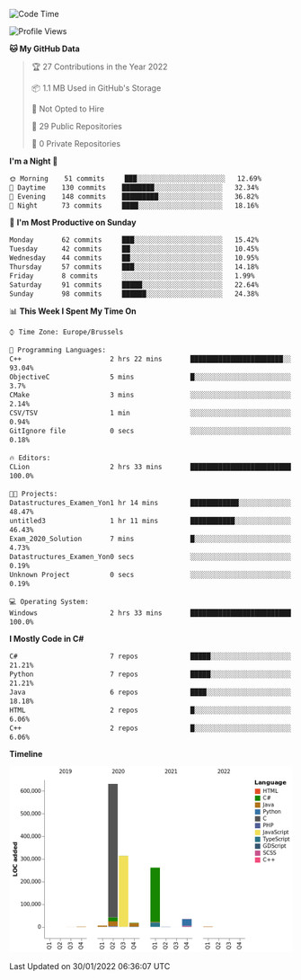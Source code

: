 <!--START_SECTION:waka-->
![Code Time](http://img.shields.io/badge/Code%20Time-132%20hrs%2023%20mins-blue)

![Profile Views](http://img.shields.io/badge/Profile%20Views-0-blue)

**🐱 My GitHub Data** 

> 🏆 27 Contributions in the Year 2022
 > 
> 📦 1.1 MB Used in GitHub's Storage 
 > 
> 🚫 Not Opted to Hire
 > 
> 📜 29 Public Repositories 
 > 
> 🔑 0 Private Repositories  
 > 
**I'm a Night 🦉** 

```text
🌞 Morning    51 commits     ███░░░░░░░░░░░░░░░░░░░░░░   12.69% 
🌆 Daytime    130 commits    ████████░░░░░░░░░░░░░░░░░   32.34% 
🌃 Evening    148 commits    █████████░░░░░░░░░░░░░░░░   36.82% 
🌙 Night      73 commits     ████░░░░░░░░░░░░░░░░░░░░░   18.16%

```
📅 **I'm Most Productive on Sunday** 

```text
Monday       62 commits     ███░░░░░░░░░░░░░░░░░░░░░░   15.42% 
Tuesday      42 commits     ██░░░░░░░░░░░░░░░░░░░░░░░   10.45% 
Wednesday    44 commits     ██░░░░░░░░░░░░░░░░░░░░░░░   10.95% 
Thursday     57 commits     ███░░░░░░░░░░░░░░░░░░░░░░   14.18% 
Friday       8 commits      ░░░░░░░░░░░░░░░░░░░░░░░░░   1.99% 
Saturday     91 commits     █████░░░░░░░░░░░░░░░░░░░░   22.64% 
Sunday       98 commits     ██████░░░░░░░░░░░░░░░░░░░   24.38%

```


📊 **This Week I Spent My Time On** 

```text
⌚︎ Time Zone: Europe/Brussels

💬 Programming Languages: 
C++                      2 hrs 22 mins       ███████████████████████░░   93.04% 
ObjectiveC               5 mins              █░░░░░░░░░░░░░░░░░░░░░░░░   3.7% 
CMake                    3 mins              ░░░░░░░░░░░░░░░░░░░░░░░░░   2.14% 
CSV/TSV                  1 min               ░░░░░░░░░░░░░░░░░░░░░░░░░   0.94% 
GitIgnore file           0 secs              ░░░░░░░░░░░░░░░░░░░░░░░░░   0.18%

🔥 Editors: 
CLion                    2 hrs 33 mins       █████████████████████████   100.0%

🐱‍💻 Projects: 
Datastructures_Examen_Yon1 hr 14 mins        ████████████░░░░░░░░░░░░░   48.47% 
untitled3                1 hr 11 mins        ███████████░░░░░░░░░░░░░░   46.43% 
Exam_2020_Solution       7 mins              █░░░░░░░░░░░░░░░░░░░░░░░░   4.73% 
Datastructures_Examen_Yon0 secs              ░░░░░░░░░░░░░░░░░░░░░░░░░   0.19% 
Unknown Project          0 secs              ░░░░░░░░░░░░░░░░░░░░░░░░░   0.19%

💻 Operating System: 
Windows                  2 hrs 33 mins       █████████████████████████   100.0%

```

**I Mostly Code in C#** 

```text
C#                       7 repos             █████░░░░░░░░░░░░░░░░░░░░   21.21% 
Python                   7 repos             █████░░░░░░░░░░░░░░░░░░░░   21.21% 
Java                     6 repos             ████░░░░░░░░░░░░░░░░░░░░░   18.18% 
HTML                     2 repos             █░░░░░░░░░░░░░░░░░░░░░░░░   6.06% 
C++                      2 repos             █░░░░░░░░░░░░░░░░░░░░░░░░   6.06%

```


**Timeline**

![Chart not found](https://raw.githubusercontent.com/Arafa42/Arafa42/main/charts/bar_graph.png) 


 Last Updated on 30/01/2022 06:36:07 UTC
<!--END_SECTION:waka-->


<!-- 
[![Hits](https://hits.seeyoufarm.com/api/count/incr/badge.svg?url=https%3A%2F%2Fgithub.com%2FArafa42&count_bg=%23455AF3&title_bg=%23262D3B&icon=github.svg&icon_color=%23588EF7&title=visitors&edge_flat=false)](https://hits.seeyoufarm.com)
 -->
